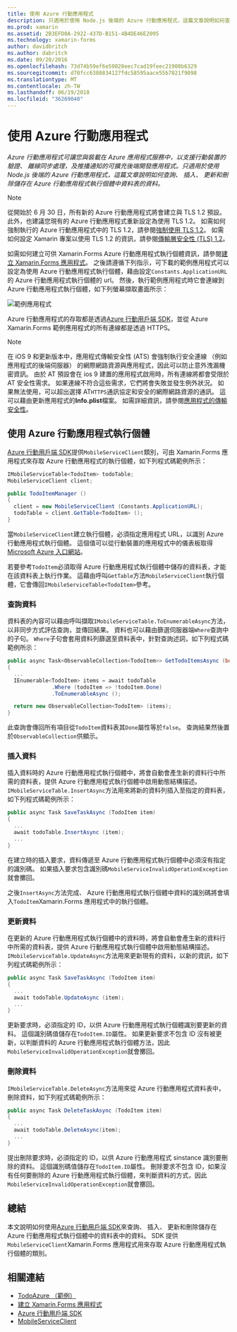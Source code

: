 ```yaml
---
title: 使用 Azure 行動應用程式
description: 只適用於使用 Node.js 後端的 Azure 行動應用程式，這篇文章說明如何查詢、 插入、 更新和刪除儲存在 Azure 行動應用程式執行個體中資料表的資料。
ms.prod: xamarin
ms.assetid: 2B3EFD0A-2922-437D-B151-4B4DE46E2095
ms.technology: xamarin-forms
author: davidbritch
ms.author: dabritch
ms.date: 09/20/2016
ms.openlocfilehash: 73d74b59ef6e59028eec7cad19feec21908b6329
ms.sourcegitcommit: d70fcc6380834127fdc58595aace55b7821f9098
ms.translationtype: MT
ms.contentlocale: zh-TW
ms.lasthandoff: 06/19/2018
ms.locfileid: "36269040"
---
```

# <a name="consuming-an-azure-mobile-app"></a>使用 Azure 行動應用程式

_Azure 行動應用程式可讓您與裝載在 Azure 應用程式服務中，以支援行動裝置的驗證、 離線同步處理，及推播通知的可擴充後端開發應用程式。只適用於使用 Node.js 後端的 Azure 行動應用程式，這篇文章說明如何查詢、 插入、 更新和刪除儲存在 Azure 行動應用程式執行個體中資料表的資料。_

> [!NOTE]
> 從開始於 6 月 30 日，所有新的 Azure 行動應用程式將會建立與 TLS 1.2 預設。 此外，也建議您現有的 Azure 行動應用程式重新設定為使用 TLS 1.2。 如需如何強制執行的 Azure 行動應用程式中的 TLS 1.2，請參閱[強制使用 TLS 1.2](/azure/app-service/app-service-web-tutorial-custom-ssl#enforce-tls-1112)。 如需如何設定 Xamarin 專案以使用 TLS 1.2 的資訊，請參閱[傳輸層安全性 (TLS) 1.2](~/cross-platform/app-fundamentals/transport-layer-security.md)。

如需如何建立可供 Xamarin.Forms Azure 行動應用程式執行個體資訊，請參閱[建立 Xamarin.Forms 應用程式](https://azure.microsoft.com/documentation/articles/app-service-mobile-xamarin-forms-get-started/)。 之後請遵循下列指示，可下載的範例應用程式可以設定為使用 Azure 行動應用程式執行個體，藉由設定`Constants.ApplicationURL`的 Azure 行動應用程式執行個體的 url。 然後，執行範例應用程式時它會連線到 Azure 行動應用程式執行個體，如下列螢幕擷取畫面所示：

![](azure-images/portal.png "範例應用程式")

Azure 行動應用程式的存取都是透過[Azure 行動用戶端 SDK](https://www.nuget.org/packages/Microsoft.Azure.Mobile.Client/)，並從 Azure Xamarin.Forms 範例應用程式的所有連線都是透過 HTTPS。

> [!NOTE]
> 在 iOS 9 和更新版本中，應用程式傳輸安全性 (ATS) 會強制執行安全連線 （例如應用程式的後端伺服器） 的網際網路資源與應用程式，因此可以防止意外洩漏機密資訊。 由於 AT 預設會在 ios 9 建置的應用程式啟用時，所有連線將都會受限於 AT 安全性需求。 如果連線不符合這些需求，它們將會失敗並發生例外狀況。
> 如果無法使用，可以超出選擇 AT`HTTPS`通訊協定和安全的網際網路資源的通訊。 這可以藉由更新應用程式的**Info.plist**檔案。 如需詳細資訊，請參閱[應用程式的傳輸安全性](~/ios/app-fundamentals/ats.md)。

## <a name="consuming-an-azure-mobile-app-instance"></a>使用 Azure 行動應用程式執行個體

[Azure 行動用戶端 SDK](https://www.nuget.org/packages/Microsoft.Azure.Mobile.Client/)提供`MobileServiceClient`類別，可由 Xamarin.Forms 應用程式來存取 Azure 行動應用程式的執行個體，如下列程式碼範例所示：

```csharp
IMobileServiceTable<TodoItem> todoTable;
MobileServiceClient client;

public TodoItemManager ()
{
  client = new MobileServiceClient (Constants.ApplicationURL);
  todoTable = client.GetTable<TodoItem> ();
}
```

當`MobileServiceClient`建立執行個體，必須指定應用程式 URL，以識別 Azure 行動應用程式執行個體。 這個值可以從行動裝置的應用程式中的儀表板取得[Microsoft Azure 入口網站](https://portal.azure.com/)。

若要參考`TodoItem`必須取得 Azure 行動應用程式執行個體中儲存的資料表，才能在該資料表上執行作業。 這藉由呼叫`GetTable`方法`MobileServiceClient`執行個體，它會傳回`IMobileServiceTable<TodoItem>`參考。

### <a name="querying-data"></a>查詢資料

資料表的內容可以藉由呼叫擷取`IMobileServiceTable.ToEnumerableAsync`方法，以非同步方式評估查詢，並傳回結果。 資料也可以藉由篩選伺服器端`Where`查詢中的子句。 `Where`子句會套用資料列篩選至資料表中，針對查詢述詞，如下列程式碼範例所示：

```csharp
public async Task<ObservableCollection<TodoItem>> GetTodoItemsAsync (bool syncItems = false)
{
  ...
  IEnumerable<TodoItem> items = await todoTable
              .Where (todoItem => !todoItem.Done)
              .ToEnumerableAsync ();

  return new ObservableCollection<TodoItem> (items);
}
```

此查詢會傳回所有項目從`TodoItem`資料表其`Done`屬性等於`false`。 查詢結果然後置於`ObservableCollection`供顯示。

### <a name="inserting-data"></a>插入資料

插入資料時的 Azure 行動應用程式執行個體中，將會自動會產生新的資料行中所需的資料表，提供 Azure 行動應用程式執行個體中啟用動態結構描述。 `IMobileServiceTable.InsertAsync`方法用來將新的資料列插入至指定的資料表，如下列程式碼範例所示：

```csharp
public async Task SaveTaskAsync (TodoItem item)
{
  ...
  await todoTable.InsertAsync (item);
  ...
}
```

在建立時的插入要求，資料傳遞至 Azure 行動應用程式執行個體中必須沒有指定的識別碼。 如果插入要求包含識別碼`MobileServiceInvalidOperationException`就會擲回。

之後`InsertAsync`方法完成、 Azure 行動應用程式執行個體中資料的識別碼將會填入`TodoItem`Xamarin.Forms 應用程式中的執行個體。

### <a name="updating-data"></a>更新資料

在更新的 Azure 行動應用程式執行個體中的資料時，將會自動會產生新的資料行中所需的資料表，提供 Azure 行動應用程式執行個體中啟用動態結構描述。 `IMobileServiceTable.UpdateAsync`方法用來更新現有的資料，以新的資訊，如下列程式碼範例所示：

```csharp
public async Task SaveTaskAsync (TodoItem item)
{
  ...
  await todoTable.UpdateAsync (item);
  ...
}
```

更新要求時，必須指定的 ID，以供 Azure 行動應用程式執行個體識別要更新的資料。 這個識別碼值儲存在`TodoItem.ID`屬性。 如果更新要求不包含 ID 沒有被更新，以判斷資料的 Azure 行動應用程式執行個體方法，因此`MobileServiceInvalidOperationException`就會擲回。

### <a name="deleting-data"></a>刪除資料

`IMobileServiceTable.DeleteAsync`方法用來從 Azure 行動應用程式資料表中，刪除資料，如下列程式碼範例所示：

```csharp
public async Task DeleteTaskAsync (TodoItem item)
{
  ...
  await todoTable.DeleteAsync(item);
  ...
}
```

提出刪除要求時，必須指定的 ID，以供 Azure 行動應用程式 sinstance 識別要刪除的資料。 這個識別碼值儲存在`TodoItem.ID`屬性。 刪除要求不包含 ID，如果沒有任何要刪除的 Azure 行動應用程式執行個體，來判斷資料的方式，因此`MobileServiceInvalidOperationException`就會擲回。

## <a name="summary"></a>總結

本文說明如何使用[Azure 行動用戶端 SDK](https://www.nuget.org/packages/Microsoft.Azure.Mobile.Client/)來查詢、 插入、 更新和刪除儲存在 Azure 行動應用程式執行個體中的資料表中的資料。 SDK 提供`MobileServiceClient`Xamarin.Forms 應用程式用來存取 Azure 行動應用程式執行個體的類別。


## <a name="related-links"></a>相關連結

- [TodoAzure （範例）](https://developer.xamarin.com/samples/xamarin-forms/WebServices/TodoAzure/)
- [建立 Xamarin.Forms 應用程式](https://azure.microsoft.com/documentation/articles/app-service-mobile-xamarin-forms-get-started/)
- [Azure 行動用戶端 SDK](https://www.nuget.org/packages/Microsoft.Azure.Mobile.Client/)
- [MobileServiceClient](https://msdn.microsoft.com/library/azure/microsoft.windowsazure.mobileservices.mobileserviceclient(v=azure.10).aspx)

